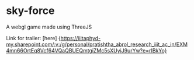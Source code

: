 # sky-force
A webgl game made using ThreeJS

Link for trailer: [here] {https://iiitaphyd-my.sharepoint.com/:v:/g/personal/pratishtha_abrol_research_iiit_ac_in/EXM4mn66OrtEq8Vcf64VQaQBUEQmtgiZMc5sXUyiJ9urYw?e=rIBkYo}